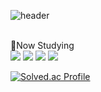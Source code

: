 
![header](https://capsule-render.vercel.app/api?type=waving&color=random&height=240&section=header&text=Hello,%20World!&fontSize=60&desc=tykim%20github%20profile&&descSize=15&descAlign=66&descAlignY=65)

<br>
<div>
  📘Now Studying <br>
  <img src="https://img.shields.io/badge/java-007396?style=for-the-badge&logo=java&logoColor=white">
  <img src="https://img.shields.io/badge/html5-E34F26?style=for-the-badge&logo=html5&logoColor=white"> 
  <img src="https://img.shields.io/badge/css-1572B6?style=for-the-badge&logo=css3&logoColor=white"> 
  <img src="https://img.shields.io/badge/javascript-F7DF1E?style=for-the-badge&logo=javascript&logoColor=black"> 
</div>

[![Solved.ac Profile](http://mazassumnida.wtf/api/v2/generate_badge?boj=whddn0426)](https://solved.ac/whddn0426/)

<!--
**tykim97/tykim97** is a ✨ _special_ ✨ repository because its `README.md` (this file) appears on your GitHub profile.

Here are some ideas to get you started:

- 🔭 I’m currently working on ...
- 🌱 I’m currently learning ...
- 👯 I’m looking to collaborate on ...
- 🤔 I’m looking for help with ...
- 💬 Ask me about ...
- 📫 How to reach me: ...
- 😄 Pronouns: ...
- ⚡ Fun fact: ...
-->
